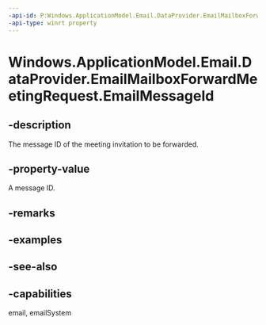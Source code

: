 ```yaml
---
-api-id: P:Windows.ApplicationModel.Email.DataProvider.EmailMailboxForwardMeetingRequest.EmailMessageId
-api-type: winrt property
---
```


<!-- Property syntax
public string EmailMessageId { get; }
-->

# Windows.ApplicationModel.Email.DataProvider.EmailMailboxForwardMeetingRequest.EmailMessageId

## -description
The message ID of the meeting invitation to be forwarded.

## -property-value
A message ID.

## -remarks

## -examples

## -see-also

## -capabilities
email, emailSystem
